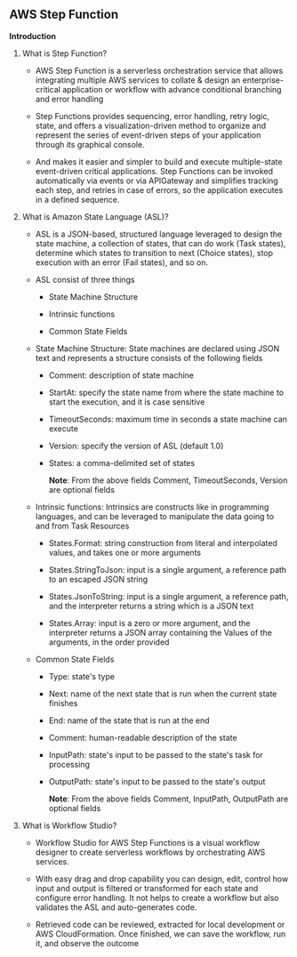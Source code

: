 ## AWS Step Function

**Introduction**

1. What is Step Function?
    - AWS Step Function is a serverless orchestration service that allows integrating multiple AWS services to collate & design an enterprise-critical application or workflow with advance conditional branching and error handling
    
    - Step Functions provides sequencing, error handling, retry logic, state, and offers a visualization-driven method to organize and represent the series of event-driven steps of your application through its graphical console.

    - And makes it easier and simpler to build and execute multiple-state event-driven critical applications. Step Functions can be invoked automatically via events or via APIGateway and simplifies tracking each step, and retries in case of errors, so the application executes in a defined sequence.

2. What is Amazon State Language (ASL)?

    - ASL is a JSON-based, structured language leveraged to design the state machine, a collection of states, that can do work (Task states), determine which states to transition to next (Choice states), stop execution with an error (Fail states), and so on.
    
    - ASL consist of three things 
      
      - State Machine Structure
      
      - Intrinsic functions
      
      - Common State Fields 
    
    - State Machine Structure: State machines are declared using JSON text and represents a structure consists of the following fields
      
      - Comment: description of state machine
      
      - StartAt: specify the state name from where the state machine to start the execution, and it is case sensitive 
      
      - TimeoutSeconds: maximum time in seconds a state machine can execute
      
      - Version: specify the version of ASL (default 1.0)
      
      - States: a comma-delimited set of states
      
        **Note**: From the above fields Comment, TimeoutSeconds, Version are optional fields
    
    - Intrinsic functions: Intrinsics are constructs like in programming languages, and can be leveraged to manipulate the data going to and from Task Resources
      
      - States.Format: string construction from literal and interpolated values, and takes one or more arguments
      
      - States.StringToJson: input is a single argument, a reference path to an escaped JSON string 
      
      - States.JsonToString: input is a single argument, a reference path, and the interpreter returns a string which is a JSON text
      
      - States.Array: input is a zero or more argument, and the interpreter returns a JSON array containing the Values of the arguments, in the order provided
          
    - Common State Fields
      
      - Type: state's type
      
      - Next: name of the next state that is run when the current state finishes
      
      - End: name of the state that is run at the end
      
      - Comment: human-readable description of the state
      
      - InputPath: state's input to be passed to the state's task for processing
      
      - OutputPath: state's input to be passed to the state's output 
      
        **Note**: From the above fields Comment, InputPath, OutputPath are optional fields

3. What is Workflow Studio?

    - Workflow Studio for AWS Step Functions is a visual workflow designer to create serverless workflows by orchestrating AWS services. 
    
    - With easy drag and drop capability you can design, edit, control how input and output is filtered or transformed for each state and configure error handling. It not helps to create a workflow but also validates the ASL and auto-generates code. 
    
    - Retrieved code can be reviewed, extracted for local development or AWS CloudFormation. Once finished, we can save the workflow, run it, and observe the outcome
